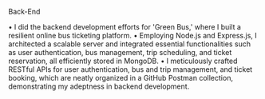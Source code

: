 Back-End

•
I did the backend development efforts for 'Green Bus,' where I built a resilient online bus ticketing platform.
•
Employing Node.js and Express.js, I architected a scalable server and integrated essential functionalities such as user authentication, bus management, trip scheduling, and ticket reservation, all efficiently stored in MongoDB.
•
I meticulously crafted RESTful APIs for user authentication, bus and trip management, and ticket booking, which are neatly organized in a GitHub Postman collection, demonstrating my adeptness in backend development.

